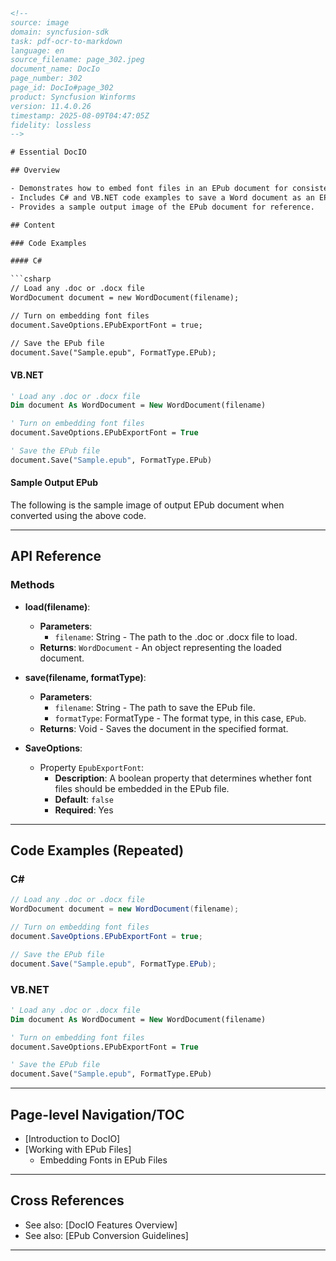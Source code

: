 ```html
<!-- 
source: image
domain: syncfusion-sdk
task: pdf-ocr-to-markdown
language: en
source_filename: page_302.jpeg
document_name: DocIo
page_number: 302
page_id: DocIo#page_302
product: Syncfusion Winforms
version: 11.4.0.26
timestamp: 2025-08-09T04:47:05Z
fidelity: lossless
-->

# Essential DocIO

## Overview

- Demonstrates how to embed font files in an EPub document for consistent formatting.
- Includes C# and VB.NET code examples to save a Word document as an EPub file with embedded fonts.
- Provides a sample output image of the EPub document for reference.

## Content

### Code Examples

#### C#

```csharp
// Load any .doc or .docx file
WordDocument document = new WordDocument(filename);

// Turn on embedding font files
document.SaveOptions.EPubExportFont = true;

// Save the EPub file
document.Save("Sample.epub", FormatType.EPub);
```

#### VB.NET

```vb
' Load any .doc or .docx file
Dim document As WordDocument = New WordDocument(filename)

' Turn on embedding font files
document.SaveOptions.EPubExportFont = True

' Save the EPub file
document.Save("Sample.epub", FormatType.EPub)
```

#### Sample Output EPub

The following is the sample image of output EPub document when converted using the above code.

---

## API Reference

### Methods

- **load(filename)**:
  - **Parameters**:
    - `filename`: String - The path to the .doc or .docx file to load.
  - **Returns**: `WordDocument` - An object representing the loaded document.

- **save(filename, formatType)**:
  - **Parameters**:
    - `filename`: String - The path to save the EPub file.
    - `formatType`: FormatType - The format type, in this case, `EPub`.
  - **Returns**: Void - Saves the document in the specified format.

- **SaveOptions**:
  - Property `EpubExportFont`:
    - **Description**: A boolean property that determines whether font files should be embedded in the EPub file.
    - **Default**: `false`
    - **Required**: Yes

---

## Code Examples (Repeated)

### C#

```csharp
// Load any .doc or .docx file
WordDocument document = new WordDocument(filename);

// Turn on embedding font files
document.SaveOptions.EPubExportFont = true;

// Save the EPub file
document.Save("Sample.epub", FormatType.EPub);
```

### VB.NET

```vb
' Load any .doc or .docx file
Dim document As WordDocument = New WordDocument(filename)

' Turn on embedding font files
document.SaveOptions.EPubExportFont = True

' Save the EPub file
document.Save("Sample.epub", FormatType.EPub)
```

---

## Page-level Navigation/TOC

- [Introduction to DocIO]
- [Working with EPub Files]
  - Embedding Fonts in EPub Files

---

## Cross References

- See also: [DocIO Features Overview]
- See also: [EPub Conversion Guidelines]

---

<!-- tags: [DocIO, EPub, WordDocument, font embedding, WinForms] keywords: [DocIO, EPub, font, embedding, export, SaveOptions, WordDocument] -->
```